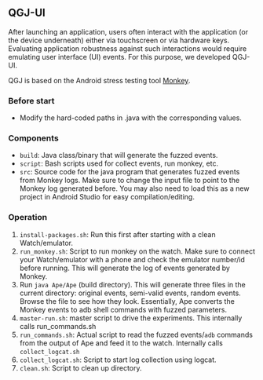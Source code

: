 ## QGJ-UI

After launching an application, users often interact with the application (or the device underneath) either via touchscreen or via hardware keys. Evaluating application robustness against such interactions would require emulating user interface (UI) events. For this purpose, we developed QGJ-UI.

QGJ is based on the Android stress testing tool [Monkey](https://developer.android.com/studio/test/monkey.html).

### Before start
 * Modify the hard-coded paths in .java with the corresponding values.

### Components 

 * `build`: Java class/binary that will generate the fuzzed events.
 * `script`: Bash scripts used for collect events, run monkey, etc.
 * `src`: Source code for the java program that generates fuzzed events from Monkey logs. Make sure to change the input file to point to the Monkey log generated before. You may also need to load this as a new project in Android Studio for easy compilation/editing.

### Operation

1. `install-packages.sh`: Run this first after starting with a clean Watch/emulator.
2. `run_monkey.sh`: Script to run monkey on the watch. Make sure to connect your Watch/emulator with a phone and check the emulator number/id before running. This will generate the log of events generated by Monkey.
3. Run `java Ape/Ape` (build directory). This will generate three files in the current directory: original events, semi-valid events, random events. Browse the file to see how they look. Essentially, Ape converts the Monkey events to adb shell commands with fuzzed parameters.
4. `master-run.sh`: master script to drive the experiments. This internally calls run_commands.sh
5. `run_commands.sh`: Actual script to read the fuzzed events/`adb` commands from the output of Ape and feed it to the watch. Internally calls `collect_logcat.sh`
6. `collect_logcat.sh`: Script to start log collection using logcat.
7. `clean.sh`: Script to clean up directory.

